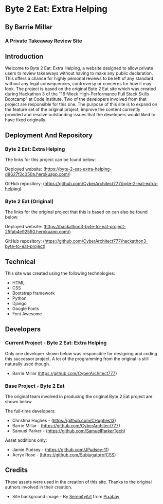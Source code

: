 
# Byte 2 Eat: Extra Helping
## By Barrie Millar
### A Private Takeaway Review Site

## Introduction

Welcome to Byte 2 Eat: Extra Helping, a website designed to allow private users to review takeaways without having to make any public declaration. This offers a chance for highly personal reviews to be left of any standard without any legal consequences, controversy or concerns for how it may look. The project is based on the original Byte 2 Eat site which was created during Hackathon 3 of the "16-Week High-Performance Full Stack Skills Bootcamp" at Code Institute. Two of the developers involved from that project are responsible for this one. The purpose of this site is to expand on the feature set of the original project, improve the content currently provided and resolve outstanding issues that the developers would liked to have fixed originally.

## Deployment And Repository

### Byte 2 Eat: Extra Helping

The links for this project can be found below:

Deployed website: (https://byte-2-eat-extra-helping-d8627f2c050a.herokuapp.com/)

GitHub repository: (https://github.com/CyberArchitect777/byte-2-eat-extra-helping)

### Byte 2 Eat (Original)

The links for the original project that this is based on can also be found below:

Deployed website: (https://hackathon3-byte-to-eat-project-25fab4e92590.herokuapp.com/)

GitHub repository: (https://github.com/CyberArchitect777/hackathon3-byte-to-eat-project)

## Technical

This site was created using the following technologies:

- HTML
- CSS
- Bootstrap framework
- Python
- Django
- Google Fonts
- Font Awesome

## Developers

### Current Project - Byte 2 Eat: Extra Helping

Only one developer shown below was responsible for designing and coding this successor project. A lot of the programming from the original is still naturally used though.

- Barrie Millar (https://github.com/CyberArchitect777)

### Base Project - Byte 2 Eat

The original team involved in producing the original Byte 2 Eat project are shown below.

The full-time developers:

- Christina Hughes - (https://github.com/CHughes13)
- Barrie Millar - (https://github.com/CyberArchitect777)
- Samuel Parker - (https://github.com/SamuelParkerTech)

Asset additions only:

- Jamie Pudsey - (https://github.com/JPudsey-11)
- Aeryx Rose - (https://github.com/SubjugatorofCSS)

## Credits

These assets were used in the creation of this site. Thanks to the original authors involved in their creation.

- Site background image - By <a href="https://pixabay.com/users/serenityart-38195676/?utm_source=link-attribution&utm_medium=referral&utm_campaign=image&utm_content=8737346">SerenityArt</a> from <a href="https://pixabay.com//?utm_source=link-attribution&utm_medium=referral&utm_campaign=image&utm_content=8737346">Pixabay</a>
